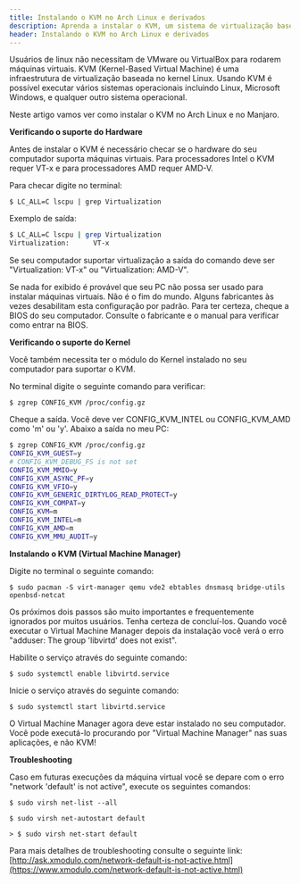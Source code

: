 ```yaml
---
title: Instalando o KVM no Arch Linux e derivados
description: Aprenda a instalar o KVM, um sistema de virtualização baseado no Kernel Linux.
header: Instalando o KVM no Arch Linux e derivados
---
```


Usuários de linux não necessitam de VMware ou VirtualBox para rodarem máquinas virtuais. KVM (Kernel-Based Virtual Machine) é uma infraestrutura de virtualização baseada no kernel Linux. Usando KVM é possível executar vários sistemas operacionais incluindo Linux, Microsoft Windows, e qualquer outro sistema operacional.

Neste artigo vamos ver como instalar o KVM no Arch Linux e no Manjaro.

**Verificando o suporte do Hardware**

Antes de instalar o KVM é necessário checar se o hardware do seu computador suporta máquinas virtuais. Para processadores Intel o KVM requer VT-x e para processadores AMD requer AMD-V.

Para checar digite no terminal:

```console
$ LC_ALL=C lscpu | grep Virtualization
```

Exemplo de saída:

```bash
$ LC_ALL=C lscpu | grep Virtualization  
Virtualization:      VT-x
```

Se seu computador suportar virtualização a saída do comando deve ser "Virtualization: VT-x" ou "Virtualization: AMD-V".

Se nada for exibido é provável que seu PC não possa ser usado para instalar máquinas virtuais. Não é o fim do mundo. Alguns fabricantes às vezes desabilitam esta configuração por padrão. Para ter certeza, cheque a BIOS do seu computador. Consulte o fabricante e o manual para verificar como entrar na BIOS.

**Verificando o suporte do Kernel**

Você também necessita ter o módulo do Kernel instalado no seu computador para suportar o KVM.

No terminal digite o seguinte comando para verificar:

```console
$ zgrep CONFIG_KVM /proc/config.gz
```

Cheque a saída. Você deve ver CONFIG_KVM_INTEL ou CONFIG_KVM_AMD como 'm' ou 'y'. Abaixo a saída no meu PC:

```bash
$ zgrep CONFIG_KVM /proc/config.gz
CONFIG_KVM_GUEST=y  
# CONFIG_KVM_DEBUG_FS is not set  
CONFIG_KVM_MMIO=y  
CONFIG_KVM_ASYNC_PF=y  
CONFIG_KVM_VFIO=y  
CONFIG_KVM_GENERIC_DIRTYLOG_READ_PROTECT=y  
CONFIG_KVM_COMPAT=y  
CONFIG_KVM=m  
CONFIG_KVM_INTEL=m  
CONFIG_KVM_AMD=m  
CONFIG_KVM_MMU_AUDIT=y  
```

**Instalando o KVM (Virtual Machine Manager)**

Digite no terminal o seguinte comando:

```console
$ sudo pacman -S virt-manager qemu vde2 ebtables dnsmasq bridge-utils openbsd-netcat
```

Os próximos dois passos são muito importantes e frequentemente ignorados por muitos usuários. Tenha certeza de concluí-los. Quando você executar o Virtual Machine Manager depois da instalação você verá o erro "adduser: The group 'libvirtd' does not exist".

Habilite o serviço através do seguinte comando:

```console
$ sudo systemctl enable libvirtd.service
```

Inicie o serviço através do seguinte comando:

```console
$ sudo systemctl start libvirtd.service
```

O Virtual Machine Manager agora deve estar instalado no seu computador. Você pode executá-lo procurando por "Virtual Machine Manager" nas suas aplicações, e não KVM!

**Troubleshooting**

Caso em futuras execuções da máquina virtual você se depare com o erro "network 'default' is not active", execute os seguintes comandos:

```console
$ sudo virsh net-list --all
```

```console
$ sudo virsh net-autostart default
```

```console
> $ sudo virsh net-start default
```

Para mais detalhes de troubleshooting consulte o seguinte link:  
[http://ask.xmodulo.com/network-default-is-not-active.html](https://www.xmodulo.com/network-default-is-not-active.html)
